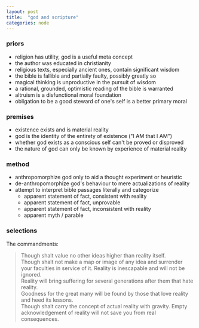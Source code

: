 ```yaml
---
layout: post
title:  "god and scripture"
categories: node
---
```


### priors
* religion has utility, god is a useful meta concept
* the author was educated in christianity 
* religious texts, especially ancient ones, contain significant wisdom
* the bible is fallible and partially faulty, possibly greatly so
* magical thinking is unproductive in the pursuit of wisdom
* a rational, grounded, optimistic reading of the bible is warranted
* altruism is a disfunctional moral foundation
* obligation to be a good steward of one's self is a better primary moral

### premises
* existence exists and is material reality
* god is the identity of the entirety of existence ("I AM that I AM")
* whether god exists as a conscious self can't be proved or disproved
* the nature of god can only be known by experience of material reality

### method
* anthropomorphize god only to aid a thought experiment or heuristic
* de-anthropomorphize god's behaviour to mere actualizations of reality
* attempt to interpret bible passages literally and categorize 
  * apparent statement of fact, consistent with reality
  * apparent statement of fact, unprovable
  * apparent statement of fact, inconsistent with reality
  * apparent myth / parable  

### selections
The commandments:  

>Though shalt value no other ideas higher than reality itself.  
>Though shalt not make a map or image of any idea and surrender your faculties in service of it.  Reality is inescapable and will not be ignored.  
>Reality will bring suffering for several generations after them that hate reality.  
>Goodness for the great many will be found by those that love reality and heed its lessons.  
>Though shalt carry the concept of actual reality with gravity.  Empty acknowledgement of reality will not save you from real consequences.  
